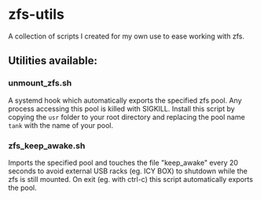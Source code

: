 zfs-utils
=========
A collection of scripts I created for my own use to ease working with zfs.

## Utilities available:

### unmount_zfs.sh

A systemd hook which automatically exports the specified zfs pool. Any process accessing this pool is killed with SIGKILL. Install this script by copying the `usr` folder to your root directory and replacing the pool name `tank` with the name of your pool.


### zfs_keep_awake.sh

Imports the specified pool and touches the file "keep_awake" every 20 seconds to avoid external USB racks (eg. ICY BOX) to shutdown while the zfs is still mounted. On exit (eg. with ctrl-c) this script automatically exports the pool.
